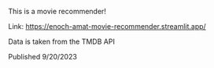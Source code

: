 This is a movie recommender!

Link: https://enoch-amat-movie-recommender.streamlit.app/

Data is taken from the TMDB API

Published 9/20/2023
